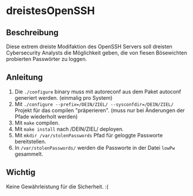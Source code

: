 # dreistesOpenSSH
## Beschreibung
Diese extrem dreiste Modifaktion des OpenSSH Servers soll dreisten Cybersecurity Analysts die Möglichkeit geben, die 
von fiesen Bösewichten probierten Passwörter zu loggen.
## Anleitung

1. Die `./configure` binary muss mit autoreconf aus dem Paket autoconf generiert werden. (einmalig pro System)
2. Mit `./configure --prefix=/DEIN/ZIEL/ --sysconfdir=/DEIN/ZIEL/` Projekt für das compilen "präperieren". (muss nur bei Änderungen der Pfade wiederholt werden)
3. Mit `make` compilen.
4. Mit `make install` nach /DEIN/ZIEL/ deployen.
5. Mit `mkdir /var/stolenPasswords` Pfad für geloggte Passworte bereitstellen.
6. In `/var/stolenPasswords/` werden die Passworte in der Datei `lowPw` gesammelt.

## Wichtig
Keine Gewährleistung für die Sicherheit. :(
